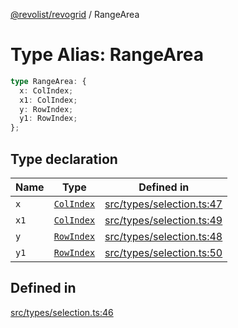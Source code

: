 [@revolist/revogrid](README.md) / RangeArea

# Type Alias: RangeArea

```ts
type RangeArea: {
  x: ColIndex;
  x1: ColIndex;
  y: RowIndex;
  y1: RowIndex;
};
```

## Type declaration

| Name | Type | Defined in |
| ------ | ------ | ------ |
| `x` | [`ColIndex`](TypeAlias.ColIndex.md) | [src/types/selection.ts:47](https://github.com/revolist/revogrid/blob/babcd934a05d11632dc60c6964673e41a780bbb7/src/types/selection.ts#L47) |
| `x1` | [`ColIndex`](TypeAlias.ColIndex.md) | [src/types/selection.ts:49](https://github.com/revolist/revogrid/blob/babcd934a05d11632dc60c6964673e41a780bbb7/src/types/selection.ts#L49) |
| `y` | [`RowIndex`](TypeAlias.RowIndex.md) | [src/types/selection.ts:48](https://github.com/revolist/revogrid/blob/babcd934a05d11632dc60c6964673e41a780bbb7/src/types/selection.ts#L48) |
| `y1` | [`RowIndex`](TypeAlias.RowIndex.md) | [src/types/selection.ts:50](https://github.com/revolist/revogrid/blob/babcd934a05d11632dc60c6964673e41a780bbb7/src/types/selection.ts#L50) |

## Defined in

[src/types/selection.ts:46](https://github.com/revolist/revogrid/blob/babcd934a05d11632dc60c6964673e41a780bbb7/src/types/selection.ts#L46)
